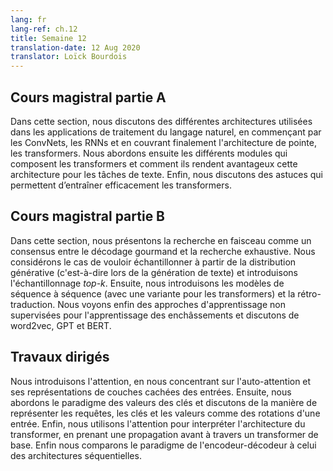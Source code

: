 ```yaml
---
lang: fr
lang-ref: ch.12
title: Semaine 12
translation-date: 12 Aug 2020
translator: Loïck Bourdois
---
```


<!--
## Lecture part A


In this section we discuss the various architectures used in NLP applications, beginning with CNNs, RNNs, and eventually covering the state of-the art architecture, transformers. We then discuss the various modules that comprise transformers and how they make transformers advantageous for NLP tasks. Finally, we discuss tricks that allow transformers to be trained effectively. 
-->


## Cours magistral partie A

Dans cette section, nous discutons des différentes architectures utilisées dans les applications de traitement du langage naturel, en commençant par les ConvNets, les RNNs et en couvrant finalement l'architecture de pointe, les transformers. Nous abordons ensuite les différents modules qui composent les transformers et comment ils rendent avantageux  cette architecture pour les tâches de texte. Enfin, nous discutons des astuces qui permettent d’entraîner efficacement les transformers.

<!--
## Lecture part B

In this section we introduce beam search as a middle ground betwen greedy decoding and exhaustive search. We consider the case of wanting to sample from the generative distribution (i.e. when generating text) and introduce "top-k" sampling. Subsequently, we introduce sequence to sequence models (with a transformer variant) and backtranslation. We then introduce unsupervised learning approaches for learning embeddings and discuss word2vec, GPT, and BERT.
-->

## Cours magistral partie B

Dans cette section, nous présentons la recherche en faisceau comme un consensus entre le décodage gourmand et la recherche exhaustive. Nous considérons le cas de vouloir échantillonner à partir de la distribution générative (c'est-à-dire lors de la génération de texte) et introduisons l'échantillonnage *top-k*. Ensuite, nous introduisons les modèles de séquence à séquence (avec une variante pour les transformers) et la rétro-traduction. Nous voyons enfin des approches d'apprentissage non supervisées pour l'apprentissage des enchâssements et discutons de word2vec, GPT et BERT.

<!--
## Practicum


We introduce attention, focusing on self-attention and its hidden layer representations of the inputs. Then, we introduce the key-value store paradigm and discuss how to represent queries, keys, and values as rotations of an input. Finally, we use attention to interpret the transformer architecture, taking a forward pass through a basic transformer, and comparing the encoder-decoder paradigm to sequential architectures.
-->

## Travaux dirigés
Nous introduisons l'attention, en nous concentrant sur l'auto-attention et ses représentations de couches cachées des entrées. Ensuite, nous abordons le paradigme des valeurs des clés et discutons de la manière de représenter les requêtes, les clés et les valeurs comme des rotations d'une entrée. Enfin, nous utilisons l'attention pour interpréter l'architecture du transformer, en prenant une propagation avant à travers un transformer de base. Enfin nous comparons le paradigme de l'encodeur-décodeur à celui des architectures séquentielles.
